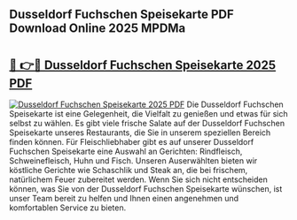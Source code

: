 ## Dusseldorf Fuchschen Speisekarte PDF Download Online 2025 MPDMa

# <h2><a href="http://gccqsz.nevu.top/?p=Dusseldorf+Fuchschen+Speisekarte">🔗 👉🔴 Dusseldorf Fuchschen Speisekarte 2025 PDF</a></h2>

[![Dusseldorf Fuchschen Speisekarte 2025 PDF](https://i.imgur.com/dBaPXMq.png)](http://gccqsz.nevu.top/?p=Dusseldorf+Fuchschen+Speisekarte)
Die Dusseldorf Fuchschen Speisekarte ist eine Gelegenheit, die Vielfalt zu genießen und etwas für sich selbst zu wählen. Es gibt viele frische Salate auf der Dusseldorf Fuchschen Speisekarte unseres Restaurants, die Sie in unserem speziellen Bereich finden können. Für Fleischliebhaber gibt es auf unserer Dusseldorf Fuchschen Speisekarte eine Auswahl an Gerichten: Rindfleisch, Schweinefleisch, Huhn und Fisch. Unseren Auserwählten bieten wir köstliche Gerichte wie Schaschlik und Steak an, die bei frischem, natürlichem Feuer zubereitet werden. Wenn Sie sich nicht entscheiden können, was Sie von der Dusseldorf Fuchschen Speisekarte wünschen, ist unser Team bereit zu helfen und Ihnen einen angenehmen und komfortablen Service zu bieten.
